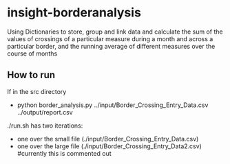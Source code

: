 # insight-borderanalysis

Using Dictionaries to store, group and link data and calculate the sum of the values of crossings of a particular measure during a month and across a particular border, and the running average of different measures over the course of months

## How to run
If in the src directory
 - python border_analysis.py ../input/Border_Crossing_Entry_Data.csv ../output/report.csv

./run.sh has two iterations:
 - one over the small file (./input/Border_Crossing_Entry_Data.csv)
 - one over the large file (./input/Border_Crossing_Entry_Data2.csv) #currently this is commented out
